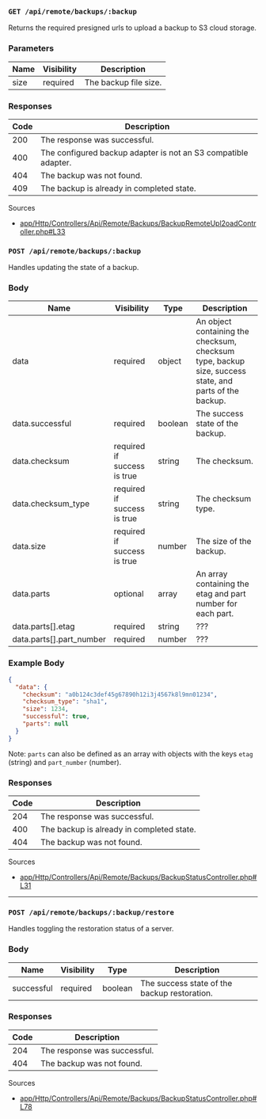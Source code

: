 ### `GET /api/remote/backups/:backup`

Returns the required presigned urls to upload a backup to S3 cloud storage.

### Parameters

| Name      | Visibility | Description                        |
| --------- | ---------- | ---------------------------------- |
| size      | required   | The backup file size.              |

### Responses

| Code | Description                                                    |
| ---- | -------------------------------------------------------------- |
| 200  | The response was successful.                                   |
| 400  | The configured backup adapter is not an S3 compatible adapter. |
| 404  | The backup was not found.                                      |
| 409  | The backup is already in completed state.                      |

Sources

- [app/Http/Controllers/Api/Remote/Backups/BackupRemoteUpl2oadController.php#L33](https://github.com/pterodactyl/panel/blob/v1.11.3/app/Http/Controllers/Api/Remote/Backups/BackupRemoteUploadController.php#L33)

### `POST /api/remote/backups/:backup`

Handles updating the state of a backup.

### Body

| Name                     | Visibility                  | Type    | Description                                                                                            |
| ------------------------ | --------------------------- | ------- | ------------------------------------------------------------------------------------------------------ |
| data                     | required                    | object  | An object containing the checksum, checksum type, backup size, success state, and parts of the backup. |
| data.successful          | required                    | boolean | The success state of the backup.                                                                       |
| data.checksum            | required if success is true | string  | The checksum.                                                                                          |
| data.checksum_type       | required if success is true | string  | The checksum type.                                                                                     |
| data.size                | required if success is true | number  | The size of the backup.                                                                                |
| data.parts               | optional                    | array   | An array containing the etag and part number for each part.                                            |
| data.parts[].etag        | required                    | string  | ???                                                                                                    |
| data.parts[].part_number | required                    | number  | ???                                                                                                    |

### Example Body

```json
{
  "data": {
    "checksum": "a0b124c3def45g67890h12i3j4567k8l9mn01234",
    "checksum_type": "sha1",
    "size": 1234,
    "successful": true,
    "parts": null
  }
}
```

Note: `parts` can also be defined as an array with objects with the keys `etag` (string) and `part_number` (number).

### Responses

| Code | Description                               |
| ---- | ----------------------------------------- |
| 204  | The response was successful.              |
| 400  | The backup is already in completed state. |
| 404  | The backup was not found.                 |

Sources

- [app/Http/Controllers/Api/Remote/Backups/BackupStatusController.php#L31](https://github.com/pterodactyl/panel/blob/v1.11.3/app/Http/Controllers/Api/Remote/Backups/BackupStatusController.php#L31)

---

### `POST /api/remote/backups/:backup/restore`

Handles toggling the restoration status of a server.

### Body

| Name       | Visibility | Type    | Description                                  |
| ---------- | ---------- | ------- | -------------------------------------------- |
| successful | required   | boolean | The success state of the backup restoration. |

### Responses

| Code | Description                  |
| ---- | ---------------------------- |
| 204  | The response was successful. |
| 404  | The backup was not found.    |

Sources

- [app/Http/Controllers/Api/Remote/Backups/BackupStatusController.php#L78](https://github.com/pterodactyl/panel/blob/v1.11.3/app/Http/Controllers/Api/Remote/Backups/BackupStatusController.php#L78)
